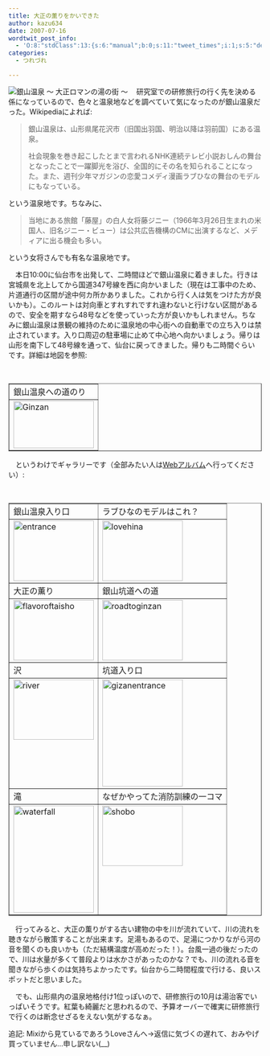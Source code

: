 ```yaml
---
title: 大正の薫りをかいできた
author: kazu634
date: 2007-07-16
wordtwit_post_info:
  - 'O:8:"stdClass":13:{s:6:"manual";b:0;s:11:"tweet_times";i:1;s:5:"delay";i:0;s:7:"enabled";i:1;s:10:"separation";s:2:"60";s:7:"version";s:3:"3.7";s:14:"tweet_template";b:0;s:6:"status";i:2;s:6:"result";a:0:{}s:13:"tweet_counter";i:2;s:13:"tweet_log_ids";a:1:{i:0;i:3057;}s:9:"hash_tags";a:0:{}s:8:"accounts";a:1:{i:0;s:7:"kazu634";}}'
categories:
  - つれづれ

---
```

<div class="section">
<p>
<a href="http://www.ginzanonsen.jp/" onclick="__gaTracker('send', 'event', 'outbound-article', 'http://www.ginzanonsen.jp/', '');" target="_blank"><img align="left" alt="銀山温泉 ～ 大正ロマンの湯の街 ～" src="http://img.simpleapi.net/small/http://www.ginzanonsen.jp/" border="0" /></a>
</p>
  
<p>
    　研究室での研修旅行の行く先を決める係になっているので、色々と温泉地などを調べていて気になったのが銀山温泉だった。Wikipediaによれば:
</p>
  
<blockquote>
<p>
      銀山温泉は、山形県尾花沢市（旧国出羽国、明治以降は羽前国）にある温泉。
</p>
    
<p>
      社会現象を巻き起こしたとまで言われるNHK連続テレビ小説おしんの舞台となったことで一躍脚光を浴び、全国的にその名を知られることになった。また、週刊少年マガジンの恋愛コメディ漫画ラブひなの舞台のモデルにもなっている。
</p>
</blockquote>
  
<p>
    という温泉地です。ちなみに、<br /> 
    
<blockquote>
<p>
        当地にある旅館「藤屋」の白人女将藤ジニー（1966年3月26日生まれの米国人、旧名ジニー・ビュー）は公共広告機構のCMに出演するなど、メディアに出る機会も多い。
</p>
</blockquote>
    
<p>
      という女将さんでも有名な温泉地です。
</p>
    
<p>
      　本日10:00に仙台市を出発して、二時間ほどで銀山温泉に着きました。行きは宮城県を北上してから国道347号線を西に向かいました（現在は工事中のため、片道通行の区間が途中何カ所かありました。これから行く人は気をつけた方が良いかも）。このルートは対向車とすれすれですれ違わないと行けない区間があるので、安全を期すなら48号などを使っていった方が良いかもしれません。ちなみに銀山温泉は景観の維持のために温泉地の中心街への自動車での立ち入りは禁止されています。入り口周辺の駐車場に止めて中心地へ向かいましょう。帰りは山形を南下して48号線を通って、仙台に戻ってきました。帰りも二時間ぐらいです。詳細は地図を参照:
</p>
    
<p>
<center>
<br /> 
        
<table cellspacing="0" cellpadding="2" border="1">
<tr valign="top">
<td>
              銀山温泉への道のり
</td>
</tr>
          
<tr valign="top">
<td>
<a href="http://maps.google.co.jp/maps?f=q&hl=ja&q=http://www.k3.dion.ne.jp/%7Esimoom/20070716.kml&ie=UTF8&z=12&om=1" onclick="__gaTracker('send', 'event', 'outbound-article', 'http://maps.google.co.jp/maps?f=q&hl=ja&q=http://www.k3.dion.ne.jp/%7Esimoom/20070716.kml&ie=UTF8&z=12&om=1', '');" target="_blank"><img width="160" alt="Ginzan" src="http://image.blog.livedoor.jp/simoom634/imgs/7/c/7ce5b0cd-s.jpg" height="94" border="0" /></a>
</td>
</tr>
</table>
        
<p>
</center> 
          
<p>
            　というわけでギャラリーです（全部みたい人は<a href="http://picasaweb.google.com/simoom634/Ginzan" onclick="__gaTracker('send', 'event', 'outbound-article', 'http://picasaweb.google.com/simoom634/Ginzan', 'Webアルバム');" target="blank">Webアルバム</a>へ行ってください）:
</p>
          
<p>
<center>
<br /> 
              
<table cellspacing="0" cellpadding="2" border="1">
<tr valign="top">
<td>
                    銀山温泉入り口
</td>
                  
<td>
                    ラブひなのモデルはこれ？
</td>
</tr>
                
<tr valign="top">
<td>
<a href="http://image.blog.livedoor.jp/simoom634/imgs/b/b/bb8b7d70.JPG" onclick="__gaTracker('send', 'event', 'outbound-article', 'http://image.blog.livedoor.jp/simoom634/imgs/b/b/bb8b7d70.JPG', '');" target="_blank"><img width="160" alt="entrance" src="http://image.blog.livedoor.jp/simoom634/imgs/b/b/bb8b7d70-s.JPG" height="120" border="0" /></a>
</td>
                  
<td>
<a href="http://image.blog.livedoor.jp/simoom634/imgs/9/1/91ddb717.JPG" onclick="__gaTracker('send', 'event', 'outbound-article', 'http://image.blog.livedoor.jp/simoom634/imgs/9/1/91ddb717.JPG', '');" target="_blank"><img width="160" alt="lovehina" src="http://image.blog.livedoor.jp/simoom634/imgs/9/1/91ddb717-s.JPG" height="120" border="0" /></a>
</td>
</tr>
                
<tr valign="top">
<td>
                    大正の薫り
</td>
                  
<td>
                    銀山坑道への道
</td>
</tr>
                
<tr valign="top">
<td>
<a href="http://image.blog.livedoor.jp/simoom634/imgs/6/3/63c6435a.JPG" onclick="__gaTracker('send', 'event', 'outbound-article', 'http://image.blog.livedoor.jp/simoom634/imgs/6/3/63c6435a.JPG', '');" target="_blank"><img width="160" alt="flavoroftaisho" src="http://image.blog.livedoor.jp/simoom634/imgs/6/3/63c6435a-s.JPG" height="120" border="0" /></a>
</td>
                  
<td>
<a href="http://image.blog.livedoor.jp/simoom634/imgs/9/8/9887fa4e.JPG" onclick="__gaTracker('send', 'event', 'outbound-article', 'http://image.blog.livedoor.jp/simoom634/imgs/9/8/9887fa4e.JPG', '');" target="_blank"><img width="160" alt="roadtoginzan" src="http://image.blog.livedoor.jp/simoom634/imgs/9/8/9887fa4e-s.JPG" height="120" border="0" /></a>
</td>
</tr>
                
<tr valign="top">
<td>
                    沢
</td>
                  
<td>
                    坑道入り口
</td>
</tr>
                
<tr valign="top">
<td>
<a href="http://image.blog.livedoor.jp/simoom634/imgs/f/a/fabb8058.JPG" onclick="__gaTracker('send', 'event', 'outbound-article', 'http://image.blog.livedoor.jp/simoom634/imgs/f/a/fabb8058.JPG', '');" target="_blank"><img width="160" alt="river" src="http://image.blog.livedoor.jp/simoom634/imgs/f/a/fabb8058-s.JPG" height="120" border="0" /></a>
</td>
                  
<td>
<a href="http://image.blog.livedoor.jp/simoom634/imgs/7/7/77dbc264.JPG" onclick="__gaTracker('send', 'event', 'outbound-article', 'http://image.blog.livedoor.jp/simoom634/imgs/7/7/77dbc264.JPG', '');" target="_blank"><img width="160" alt="gizanentrance" src="http://image.blog.livedoor.jp/simoom634/imgs/7/7/77dbc264-s.JPG" height="213" border="0" /></a>
</td>
</tr>
                
<tr valign="top">
<td>
                    滝
</td>
                  
<td>
                    なぜかやってた消防訓練の一コマ
</td>
</tr>
                
<tr valign="top">
<td>
<a href="http://image.blog.livedoor.jp/simoom634/imgs/2/a/2a163eb7.JPG" onclick="__gaTracker('send', 'event', 'outbound-article', 'http://image.blog.livedoor.jp/simoom634/imgs/2/a/2a163eb7.JPG', '');" target="_blank"><img width="160" alt="waterfall" src="http://image.blog.livedoor.jp/simoom634/imgs/2/a/2a163eb7-s.JPG" height="213" border="0" /></a>
</td>
                  
<td>
<a href="http://image.blog.livedoor.jp/simoom634/imgs/d/2/d268b577.JPG" onclick="__gaTracker('send', 'event', 'outbound-article', 'http://image.blog.livedoor.jp/simoom634/imgs/d/2/d268b577.JPG', '');" target="_blank"><img width="160" alt="shobo" src="http://image.blog.livedoor.jp/simoom634/imgs/d/2/d268b577-s.JPG" height="120" border="0" /></a>
</td>
</tr>
</table>
              
<p>
</center> 
                
<p>
                  　行ってみると、大正の薫りがする古い建物の中を川が流れていて、川の流れを聴きながら散策することが出来ます。足湯もあるので、足湯につかりながら河の音を聞くのも良いかも（ただ結構温度が高めだった！）。台風一過の後だったので、川は水量が多くて普段よりは水かさがあったのかな？でも、川の流れる音を聞きながら歩くのは気持ちよかったです。仙台から二時間程度で行ける、良いスポットだと思いました。
</p>
                
<p>
                  　でも、山形県内の温泉地格付け1位っぽいので、研修旅行の10月は湯治客でいっぱいそうです。紅葉も綺麗だと思われるので、予算オーバーで確実に研修旅行で行くのは断念せざるをえない気がするなぁ。
</p>
</p>
              
<p>
                追記: Mixiから見ているであろうLoveさんへ→返信に気づくの遅れて、おみやげ買っていません…申し訳ない(__)
</p></div>

